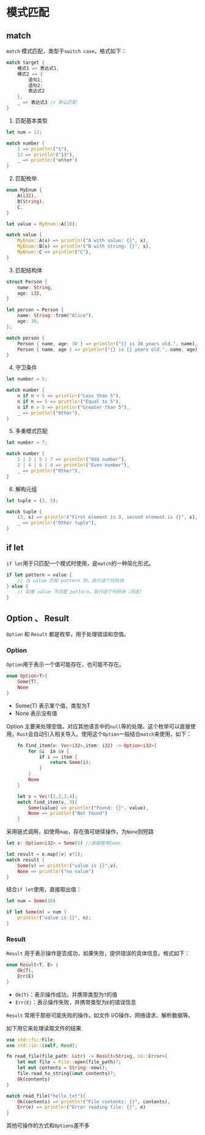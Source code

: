# 模式匹配

## match

`match` 模式匹配，类型于`switch case`，格式如下：

```rust
match target {
    模式1 => 表达式1,
    模式2 => {
        语句1;
        语句2;
        表达式2
    },
    _ => 表达式3 // 默认匹配
}
```

1. 匹配基本类型

```rust
let num = 13;

match number {
    1 => println!("1"),
    13 => println!("13"),
    _ => println!('ohter')
}
```

2. 匹配枚举

```rust
enum MyEnum {
    A(i32),
    B(String),
    C,
}

let value = MyEnum::A(10);

match value {
    MyEnum::A(x) => println!("A with value: {}", x),
    MyEnum::B(s) => println!("B with string: {}", s),
    MyEnum::C => println!("C"),
}
```

3. 匹配结构体

```rust
struct Person {
    name: String,
    age: i32,
}

let person = Person {
    name: String::from("Alice"),
    age: 30,
};

match person {
    Person { name, age: 30 } => println!("{} is 30 years old.", name),
    Person { name, age } => println!("{} is {} years old.", name, age),
}
```

4. 守卫条件

```rust
let number = 5;

match number {
    n if n < 5 => println!("Less than 5"),
    n if n == 5 => println!("Equal to 5"),
    n if n > 5 => println!("Greater than 5"),
    _ => println!("Other"),
}
```

5. 多重模式匹配

```rust
let number = 7;

match number {
    1 | 3 | 5 | 7 => println!("Odd number"),
    2 | 4 | 6 | 8 => println!("Even number"),
    _ => println!("Other"),
}
```

6. 解构元组

```rust
let tuple = (3, 5);

match tuple {
    (3, x) => println!("First element is 3, second element is {}", x),
    _ => println!("Other tuple"),
}
```

## if let

`if let`用于只匹配一个模式时使用，是`match`的一种简化形式。

```rust
if let pattern = value {
    // 当 value 匹配 pattern 时，执行这个代码块
} else {
    // 如果 value 不匹配 pattern，执行这个代码块（可选）
}
```

## Option 、 Result

`Option` 和 `Result` 都是枚举，用于处理错误和空值。

### Option

`Option`用于表示一个值可能存在，也可能不存在。

```rust
enum Option<T>{
    Some(T),
    None
}
```

- Some(T) 表示某个值，类型为T
- None 表示没有值

Option 主要来处理空值，对应其他语言中的`null`等的处理。这个枚举可以直接使用，`Rust`会自动引入相关导入。使用这个`Option`一般结合`match`来使用，如下：

```rust
    fn find_item(v: Vec<i32>,item: i32) -> Option<i32>{
        for &i  in &v {
            if i == item {
                return Some(i);
            }
        }
        None
    }

    let v = Vec![1,2,3,4];
    match find_item(v, 3){
        Some(value) => println!("Found: {}", value),
        None => println!("Not found")
    }

```

采用链式调用，如使用`map`，存在值可继续操作，为`None`则短路

```rust
let x: Option<i32> = Some(5) //直接使用Some

let result = x.map(|v| v*2);
match result {
    Some(v) => println!("value is {}",v),
    None => println!("no value")
}
```

结合`if let`使用，直接取出值：

```rust
let num = Some(10)

if let Some(n) = num {
    println!("value is {}", n);
}
```

### Result

`Result` 用于表示操作是否成功，如果失败，提供错误的具体信息。格式如下：

```rust
enum Result<T, E> {
    Ok(T),
    Err(E)
}
```

- `Ok(T)`：表示操作成功，并携带类型为`T`的值
- `Err(E)`：表示操作失败，并携带类型为`E`的错误信息

`Result` 常用于那些可能失败的操作，如文件 I/O操作、网络请求、解析数据等。

如下用它来处理读取文件的结果

```rust
use std::fs::File;
use std::io::{self, Read};

fn read_file(file_path: &str) -> Result<String, io::Error>{
    let mut file = File::open(file_path)?;
    let mut contents = String::new();
    file.read_to_string(&mut contents)?;
    Ok(contents)
}

match read_file("hello.txt"){
    Ok(contents) => println!("File contents: {}", contents),
    Err(e) => println!("Error reading file: {}", e)
}
```

其他可操作的方式和`Options`差不多
